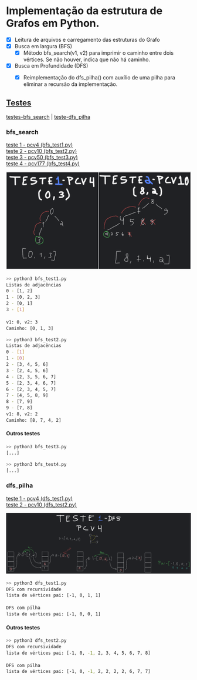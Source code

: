 # Implementação da estrutura de <b>Grafos</b> em Python.

- [x] Leitura de arquivos e carregamento das estruturas do Grafo
- [x] Busca em largura (BFS)
    - [x] Método bfs_search(v1, v2) para imprimir o caminho entre dois vértices. Se não houver, indica que não há caminho.

- [x] Busca em Profundidade (DFS)
    - [x] Reimplementação do dfs_pilha() com auxílio de uma pilha para eliminar a recursão da implementação.


[<h2>Testes</h2>](#testes) [testes-bfs_search](#bfs_search) | [teste-dfs_pilha](#dfs_pilha)

### bfs_search

[teste 1 - pcv4 (bfs_test1.py)](/cdigo_grafo/bfs_test1.py)<br>
[teste 2 - pcv10 (bfs_test2.py)](/cdigo_grafo/bfs_test2.py)<br>
[teste 3 - pcv50 (bfs_test3.py)](/cdigo_grafo/bfs_test3.py)<br>
[teste 4 - pcv177 (bfs_test4.py)](/cdigo_grafo/bfs_test4.py)<br>

<img src="media/test1_2.png" alt="test1_test2">

```bash
>> python3 bfs_test1.py
Listas de adjacências
0 - [1, 2]
1 - [0, 2, 3]
2 - [0, 1]
3 - [1]

v1: 0, v2: 3
Caminho: [0, 1, 3]
```

```bash
>> python3 bfs_test2.py
Listas de adjacências
0 - [1]
1 - [0]
2 - [3, 4, 5, 6]
3 - [2, 4, 5, 6]
4 - [2, 3, 5, 6, 7]
5 - [2, 3, 4, 6, 7]
6 - [2, 3, 4, 5, 7]
7 - [4, 5, 8, 9]
8 - [7, 9]
9 - [7, 8]
v1: 8, v2: 2
Caminho: [8, 7, 4, 2]
```

#### Outros testes

```bash
>> python3 bfs_test3.py
[...]
```

```bash
>> python3 bfs_test4.py
[...]
```

### dfs_pilha

[teste 1 - pcv4 (dfs_test1.py)](/cdigo_grafo/dfs_test1.py)<br>
[teste 2 - pcv10 (dfs_test2.py)](/cdigo_grafo/dfs_test2.py)<br>

<img src="media/dfs_pilha.png" alt="dfs_pilha">
    
```bash
>> python3 dfs_test1.py
DFS com recursividade
lista de vértices pai: [-1, 0, 1, 1]

DFS com pilha
lista de vértices pai: [-1, 0, 0, 1]
```

#### Outros testes

```bash
>> python3 dfs_test2.py
DFS com recursividade
lista de vértices pai: [-1, 0, -1, 2, 3, 4, 5, 6, 7, 8]

DFS com pilha
lista de vértices pai: [-1, 0, -1, 2, 2, 2, 2, 6, 7, 7]
```